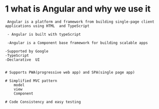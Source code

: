 # 1 what is Angular and why we use it 
     Angular is a platform and framework from building single-page client applications using HTML  and TypeScript 

     - Angular is built with typeScript 

     -Angular is a Component base framework for building scalable apps 

    -Supported by Google 
    -TypeScript 
    -Declarative  UI 


    # Supports PWA(progressive web app) and SPA(single page app)

    # Simplified MVC pattern
        model 
        view 
        Component 
    
    # Code Consistency and easy testing
